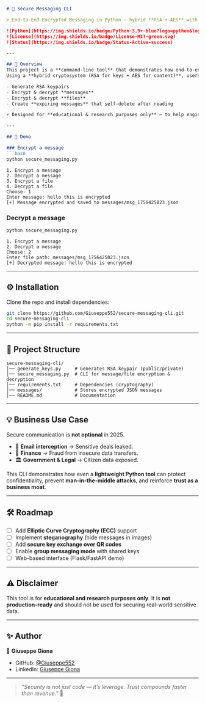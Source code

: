

````markdown
# 🔐 Secure Messaging CLI  

> End-to-End Encrypted Messaging in Python — hybrid **RSA + AES** with file/message encryption and expiring messages.  

![Python](https://img.shields.io/badge/Python-3.9+-blue?logo=python&logoColor=white)  
![License](https://img.shields.io/badge/License-MIT-green.svg)  
![Status](https://img.shields.io/badge/Status-Active-success)  

---

## 🚀 Overview  
This project is a **command-line tool** that demonstrates how end-to-end encryption (E2EE) works in practice.  
Using a **hybrid cryptosystem (RSA for keys + AES for content)**, users can securely:  

- Generate RSA keypairs  
- Encrypt & decrypt **messages**  
- Encrypt & decrypt **files**  
- Create **expiring messages** that self-delete after reading  

⚡ Designed for **educational & research purposes only** — to help engineers, security students, and businesses understand the mechanics of secure communication.  

---

## 📸 Demo  

### Encrypt a message  
```bash
python secure_messaging.py
````

```
1. Encrypt a message
2. Decrypt a message
3. Encrypt a file
4. Decrypt a file
Choose: 1
Enter message: hello this is encrypted
[+] Message encrypted and saved to messages/msg_1756425023.json
```

### Decrypt a message

```bash
python secure_messaging.py
```

```
1. Encrypt a message
2. Decrypt a message
Choose: 2
Enter file path: messages/msg_1756425023.json
[+] Decrypted message: hello this is encrypted
```

---

## ⚙️ Installation

Clone the repo and install dependencies:

```bash
git clone https://github.com/Giuseppe552/secure-messaging-cli.git
cd secure-messaging-cli
python -m pip install -r requirements.txt
```

---

## 📂 Project Structure

```
secure-messaging-cli/
│── generate_keys.py     # Generates RSA keypair (public/private)
│── secure_messaging.py  # CLI for message/file encryption & decryption
│── requirements.txt     # Dependencies (cryptography)
│── messages/            # Stores encrypted JSON messages
│── README.md            # Documentation
```

---

## 💡 Business Use Case

Secure communication is **not optional** in 2025.

* 📧 **Email interception** → Sensitive deals leaked.
* 🏦 **Finance** → Fraud from insecure data transfers.
* 🏛 **Government & Legal** → Citizen data exposed.

This CLI demonstrates how even a **lightweight Python tool** can protect confidentiality, prevent **man-in-the-middle attacks**, and reinforce **trust as a business moat**.

---

## 🛠 Roadmap

* [ ] Add **Elliptic Curve Cryptography (ECC)** support
* [ ] Implement **steganography** (hide messages in images)
* [ ] Add **secure key exchange over QR codes**
* [ ] Enable **group messaging mode** with shared keys
* [ ] Web-based interface (Flask/FastAPI demo)

---

## ⚠️ Disclaimer

This tool is for **educational and research purposes only**.
It is **not production-ready** and should not be used for securing real-world sensitive data.

---

## ✨ Author

👤 **Giuseppe Giona**

* GitHub: [@Giuseppe552](https://github.com/Giuseppe552)
* LinkedIn: [Giuseppe Giona](https://linkedin.com/in/giuseppe552)

---

> *"Security is not just code — it’s leverage. Trust compounds faster than revenue."* 🔑

```


